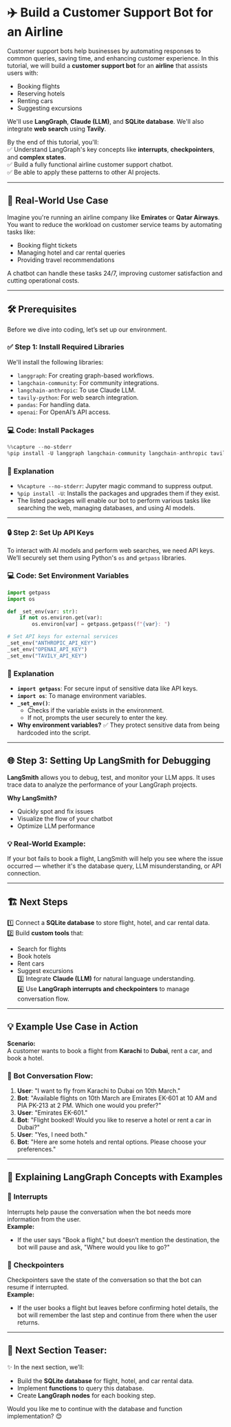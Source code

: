 # ✈️ **Build a Customer Support Bot for an Airline**  

Customer support bots help businesses by automating responses to common queries, saving time, and enhancing customer experience. In this tutorial, we will build a **customer support bot** for an **airline** that assists users with:  
- Booking flights  
- Reserving hotels  
- Renting cars  
- Suggesting excursions  

We'll use **LangGraph**, **Claude (LLM)**, and **SQLite database**. We'll also integrate **web search** using **Tavily**.  

By the end of this tutorial, you'll:  
✅ Understand LangGraph's key concepts like **interrupts**, **checkpointers**, and **complex states**.  
✅ Build a fully functional airline customer support chatbot.  
✅ Be able to apply these patterns to other AI projects.  

---

## 🌟 **Real-World Use Case**  
Imagine you're running an airline company like **Emirates** or **Qatar Airways**. You want to reduce the workload on customer service teams by automating tasks like:  
- Booking flight tickets  
- Managing hotel and car rental queries  
- Providing travel recommendations  

A chatbot can handle these tasks 24/7, improving customer satisfaction and cutting operational costs.  

---

## 🛠️ **Prerequisites**  
Before we dive into coding, let’s set up our environment.  

### ✅ **Step 1: Install Required Libraries**  
We'll install the following libraries:  
- `langgraph`: For creating graph-based workflows.  
- `langchain-community`: For community integrations.  
- `langchain-anthropic`: To use Claude LLM.  
- `tavily-python`: For web search integration.  
- `pandas`: For handling data.  
- `openai`: For OpenAI’s API access.

### 💻 **Code: Install Packages**  
```python
%%capture --no-stderr
%pip install -U langgraph langchain-community langchain-anthropic tavily-python pandas openai
```

### 📝 **Explanation**  
- `%%capture --no-stderr`: Jupyter magic command to suppress output.  
- `%pip install -U`: Installs the packages and upgrades them if they exist.  
- The listed packages will enable our bot to perform various tasks like searching the web, managing databases, and using AI models.  

---

### 🔒 **Step 2: Set Up API Keys**  
To interact with AI models and perform web searches, we need API keys. We’ll securely set them using Python's `os` and `getpass` libraries.  

### 💻 **Code: Set Environment Variables**  
```python
import getpass
import os

def _set_env(var: str):
    if not os.environ.get(var):
        os.environ[var] = getpass.getpass(f"{var}: ")

# Set API keys for external services
_set_env("ANTHROPIC_API_KEY")
_set_env("OPENAI_API_KEY")
_set_env("TAVILY_API_KEY")
```

### 📝 **Explanation**  
- **`import getpass`**: For secure input of sensitive data like API keys.  
- **`import os`**: To manage environment variables.  
- **`_set_env()`**:  
  - Checks if the variable exists in the environment.  
  - If not, prompts the user securely to enter the key.  
- **Why environment variables?** ✅ They protect sensitive data from being hardcoded into the script.  

---

## 🌐 **Step 3: Setting Up LangSmith for Debugging**  
**LangSmith** allows you to debug, test, and monitor your LLM apps. It uses trace data to analyze the performance of your LangGraph projects.  

**Why LangSmith?**  
- Quickly spot and fix issues  
- Visualize the flow of your chatbot  
- Optimize LLM performance  

### 💡 **Real-World Example:**  
If your bot fails to book a flight, LangSmith will help you see where the issue occurred — whether it's the database query, LLM misunderstanding, or API connection.

---

## 🏗️ **Next Steps**  
1️⃣ Connect a **SQLite database** to store flight, hotel, and car rental data.  
2️⃣ Build **custom tools** that:  
   - Search for flights  
   - Book hotels  
   - Rent cars  
   - Suggest excursions  
3️⃣ Integrate **Claude (LLM)** for natural language understanding.  
4️⃣ Use **LangGraph interrupts and checkpointers** to manage conversation flow.

---

## 💡 **Example Use Case in Action**  
**Scenario:**  
A customer wants to book a flight from **Karachi** to **Dubai**, rent a car, and book a hotel.  

### 🛫 **Bot Conversation Flow:**  
1. **User**: "I want to fly from Karachi to Dubai on 10th March."  
2. **Bot**: "Available flights on 10th March are Emirates EK-601 at 10 AM and PIA PK-213 at 2 PM. Which one would you prefer?"  
3. **User**: "Emirates EK-601."  
4. **Bot**: "Flight booked! Would you like to reserve a hotel or rent a car in Dubai?"  
5. **User**: "Yes, I need both."  
6. **Bot**: "Here are some hotels and rental options. Please choose your preferences."  

---

## 🔄 **Explaining LangGraph Concepts with Examples**  

### 🔀 **Interrupts**  
Interrupts help pause the conversation when the bot needs more information from the user.  
**Example:**  
- If the user says "Book a flight," but doesn’t mention the destination, the bot will pause and ask, "Where would you like to go?"  

### 💾 **Checkpointers**  
Checkpointers save the state of the conversation so that the bot can resume if interrupted.  
**Example:**  
- If the user books a flight but leaves before confirming hotel details, the bot will remember the last step and continue from there when the user returns.  

---

## 💬 **Next Section Teaser:**  
✨ In the next section, we’ll:  
- Build the **SQLite database** for flight, hotel, and car rental data.  
- Implement **functions** to query this database.  
- Create **LangGraph nodes** for each booking step.  

Would you like me to continue with the database and function implementation? 😊